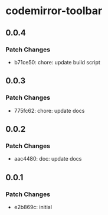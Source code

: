 # codemirror-toolbar

## 0.0.4

### Patch Changes

- b71ce50: chore: update build script

## 0.0.3

### Patch Changes

- 775fc62: chore: update docs

## 0.0.2

### Patch Changes

- aac4480: doc: update docs

## 0.0.1

### Patch Changes

- e2b869c: initial
